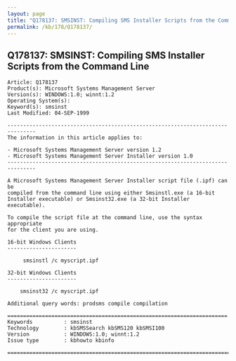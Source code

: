 ```yaml
---
layout: page
title: "Q178137: SMSINST: Compiling SMS Installer Scripts from the Command Line"
permalink: /kb/178/Q178137/
---
```


## Q178137: SMSINST: Compiling SMS Installer Scripts from the Command Line

	Article: Q178137
	Product(s): Microsoft Systems Management Server
	Version(s): WINDOWS:1.0; winnt:1.2
	Operating System(s): 
	Keyword(s): smsinst
	Last Modified: 04-SEP-1999
	
	-------------------------------------------------------------------------------
	The information in this article applies to:
	
	- Microsoft Systems Management Server version 1.2 
	- Microsoft Systems Management Server Installer version 1.0 
	-------------------------------------------------------------------------------
	
	A Microsoft Systems Management Server Installer script file (.ipf) can be
	compiled from the command line using either Smsinstl.exe (a 16-bit
	Installer executable) or Smsinst32.exe (a 32-bit Installer executable).
	
	To compile the script file at the command line, use the syntax appropriate
	for the client you are using.
	
	16-bit Windows Clients
	----------------------
	
	     smsinstl /c myscript.ipf
	
	32-bit Windows Clients
	----------------------
	
	    smsinst32 /c myscript.ipf
	
	Additional query words: prodsms compile compilation
	
	======================================================================
	Keywords          : smsinst 
	Technology        : kbSMSSearch kbSMS120 kbSMSI100
	Version           : WINDOWS:1.0; winnt:1.2
	Issue type        : kbhowto kbinfo
	
	=============================================================================
	
